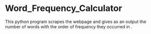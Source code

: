 # Word_Frequency_Calculator
This python program scrapes the webpage and gives as an output the number of words with the order of frequency they occurred in .
